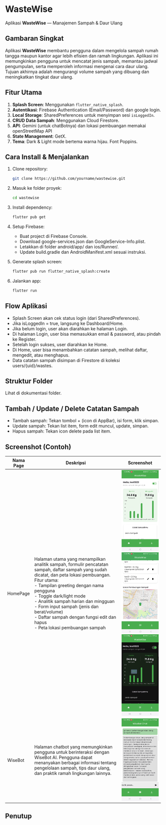 # WasteWise
Aplikasi **WasteWise** — Manajemen Sampah & Daur Ulang

## Gambaran Singkat
Aplikasi **WasteWise** membantu pengguna dalam mengelola sampah rumah tangga maupun kantor agar lebih efisien dan ramah lingkungan. Aplikasi ini memungkinkan pengguna untuk mencatat jenis sampah, memantau jadwal pengumpulan, serta memperoleh informasi mengenai cara daur ulang. Tujuan akhirnya adalah mengurangi volume sampah yang dibuang dan meningkatkan tingkat daur ulang.

## Fitur Utama

1. **Splash Screen**: Menggunakan `flutter_native_splash`.
2. **Autentikasi**: Firebase Authentication (Email/Password) dan google login.
3. **Local Storage**: SharedPreferences untuk menyimpan sesi `isLoggedIn`.
4. **CRUD Data Sampah**: Menggunakan Cloud Firestore.
5. **API**: Gemini (untuk chatBotnya) dan lokasi pembuangan memakai openStreetMap API
6. **State Management**: GetX.
7. **Tema**: Dark & Light mode bertema warna hijau. Font Poppins.

## Cara Install & Menjalankan

1. Clone repository:
   ```bash
   git clone https://github.com/yourname/wastewise.git
   ```

2. Masuk ke folder proyek:
   ```bash
   cd wastewise
   ```

3. Install dependency:
   ```bash
   flutter pub get
   ```

4. Setup Firebase:
   - Buat project di Firebase Console.
   - Download google-services.json dan GoogleService-Info.plist.
   - Letakkan di folder android/app/ dan ios/Runner/.
   - Update build.gradle dan AndroidManifest.xml sesuai instruksi.

5. Generate splash screen:
   ```bash
   flutter pub run flutter_native_splash:create
   ```

6. Jalankan app:
   ```bash
   flutter run
   ```

## Flow Aplikasi

- Splash Screen akan cek status login (dari SharedPreferences).
- Jika isLoggedIn = true, langsung ke Dashboard/Home.
- Jika belum login, user akan diarahkan ke halaman Login.
- Di halaman Login, user bisa memasukkan email & password, atau pindah ke Register.
- Setelah login sukses, user diarahkan ke Home.
- Di Home, user bisa menambahkan catatan sampah, melihat daftar, mengedit, atau menghapus.
- Data catatan sampah disimpan di Firestore di koleksi users/{uid}/wastes.

## Struktur Folder

Lihat di dokumentasi folder.

## Tambah / Update / Delete Catatan Sampah

- Tambah sampah: Tekan tombol + (icon di AppBar), isi form, klik simpan.
- Update sampah: Tekan list item, form edit muncul, update, simpan.
- Hapus sampah: Tekan icon delete pada list item.

## Screenshot (Contoh)

| Nama Page | Deskripsi | Screenshot                                                                                                                       |
|-----------|-----------|----------------------------------------------------------------------------------------------------------------------------------|
| HomePage | Halaman utama yang menampilkan analitik sampah, formulir pencatatan sampah, daftar sampah yang sudah dicatat, dan peta lokasi pembuangan. Fitur utama: <br>- Tampilan greeting dengan nama pengguna<br>- Toggle dark/light mode<br>- Analitik sampah harian dan mingguan<br>- Form input sampah (jenis dan berat/volume)<br>- Daftar sampah dengan fungsi edit dan hapus<br>- Peta lokasi pembuangan sampah | ![HomePage1](readmeassets/homepage1.png)<br>![HomePage2](readmeassets/homepage2.png)<br>![HomePage3](readmeassets/homepage3.png) |
| WiseBot | Halaman chatbot yang memungkinkan pengguna untuk berinteraksi dengan WiseBot AI. Pengguna dapat menanyakan berbagai informasi tentang pengelolaan sampah, tips daur ulang, dan praktik ramah lingkungan lainnya. | ![WiseBotPage](readmeassets/wisebotpage1.png)                                                                                    |

## Penutup
